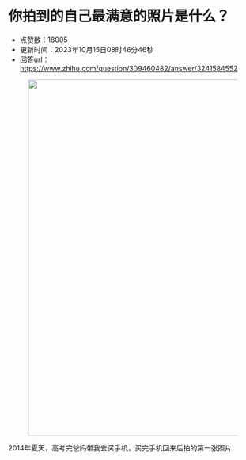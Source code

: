# 你拍到的自己最满意的照片是什么？
- 点赞数：18005
- 更新时间：2023年10月15日08时46分46秒
- 回答url：https://www.zhihu.com/question/309460482/answer/3241584552
<body>
 <p></p>
 <figure data-size="normal">
  <img src="https://pic1.zhimg.com/50/v2-76cfa8be58564ba41d271b8aec97f4e2_720w.jpg?source=1940ef5c" data-rawwidth="720" data-rawheight="960" data-size="normal" data-original-token="v2-d61cb85c3f7a942714cb1c99fb4314ec" data-default-watermark-src="https://picx.zhimg.com/50/v2-98789344715c18e957f3235f503a1074_720w.jpg?source=1940ef5c" class="origin_image zh-lightbox-thumb" width="720" data-original="https://picx.zhimg.com/v2-76cfa8be58564ba41d271b8aec97f4e2_r.jpg?source=1940ef5c">
 </figure>
 <p data-pid="MBMNsBmt">2014年夏天，高考完爸妈带我去买手机，买完手机回来后拍的第一张照片</p>
</body>